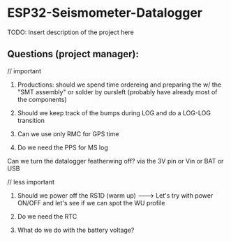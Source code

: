 # ESP32-Seismometer-Datalogger
 
TODO: Insert description of the project here


Questions (project manager):
----------

// important

1. Productions: should we spend time ordereing and preparing the w/ the "SMT assembly" or solder by oursleft (probably have already most of the components)

1. Should we keep track of the bumps during LOG and do a LOG-LOG transition

1. Can we use only RMC for GPS time 

1. Do we need the PPS for MS log

Can we turn the datalogger featherwing off? via the 3V pin or Vin or BAT or USB

// less important

1. Should we power off the RS1D (warm up) ---> Let's try with power ON/OFF and let's see if we can spot the WU profile

1. Do we need the RTC

1. What do we do with the battery voltage?
